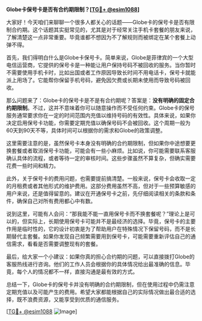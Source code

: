**Globe卡保号卡是否有合约期限制？[[TG💪+ @esim1088](https://t.me/s/esim1088)]**

大家好！今天咱们来聊聊一个很多人都关心的话题——Globe卡的保号卡是否有限制合约期。这个话题其实挺常见的，尤其是对于经常关注手机卡套餐的朋友来说，了解清楚这一点非常重要。毕竟谁都不想因为不了解规则而被绑定在某个套餐上动弹不得。

首先，我们得明白什么是Globe卡保号卡。简单来说，Globe是菲律宾的一个大型电信运营商，它提供的保号卡是一种能让用户保持号码不被回收的服务。当你暂时不需要使用手机卡时，比如出国或者工作原因导致长时间不用电话卡，保号卡就能派上用场了。它能帮你保留手机号码，避免因欠费或长期未使用而导致号码被回收。

那么问题来了：Globe卡的保号卡是不是有合约期呢？答案是：**没有明确的固定合约期限制**。不过，这并不意味着你可以随意操作而不受任何约束。Globe卡的保号服务通常要求你在一定的时间范围内充值以维持号码的有效性。具体来说，如果你决定启用保号卡功能，你需要定期充值以确保号码不会被回收。这个周期一般为60天到90天不等，具体时间可以根据你的需求和Globe的政策调整。

这里需要注意的是，虽然保号卡本身没有明确的合约期限制，但如果你中途想要更换套餐或者取消保号卡功能，可能会有一些小麻烦。比如说，你可能需要联系客服确认具体的流程，或者等待一定的审核时间。这些步骤虽然不算复杂，但确实需要花费一些时间和精力。

此外，关于保号卡的费用问题，也需要提前搞清楚。一般来说，保号卡会收取一定的月租费或者其他形式的维护费用。这部分费用虽然不高，但对于一些预算敏感的用户来说，还是值得留意的。建议在开通保号卡之前，先仔细阅读相关的条款和条件，确保自己对所有费用都心中有数。

说到这里，可能有人会问：“那我能不能一直用保号卡而不换套餐呢？”理论上是可以的，但实际上，长期使用保号卡可能并不是最经济的选择。毕竟，保号卡的主要作用是临时性的，它的设计初衷是为了帮助用户在特殊情况下保留号码，而不是长期替代主套餐。如果你发现自己频繁需要用到保号卡，可能需要重新评估自己的通信需求，看看是否需要调整现有的套餐。

最后，给大家一个小建议：如果你真的担心合约期的问题，可以直接拨打Globe的客服热线进行咨询。他们的工作人员会根据你的具体情况给出最准确的信息。毕竟，每个人的情况都不一样，直接沟通是最有效的方式。

总结一下，Globe卡的保号卡并没有明确的合约期限制，但在使用过程中仍需注意定期充值以及可能产生的费用。希望大家都能根据自己的实际情况做出最合适的选择，既不浪费资源，又能享受到优质的通信服务。

[[TG💪+ @esim1088](https://t.me/s/esim1088) ![Image](https://i.postimg.cc/4NQfJmqS/Snipaste-2025-05-13-00-14-12.png)]